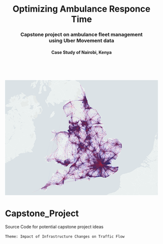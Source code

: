 <h1 align='center'>Optimizing Ambulance Responce Time</h1> 
  
<h3 align='center'>Capstone project on ambulance fleet management<br>using Uber Movement data</h3>

<h4 align='center'>Case Study of Nairobi, Kenya</h4>
<br><br>
<!--<h3 align='center'><a href="https://tahahaha7.github.io/Greenhouse_Emissions_Algeria/">Full Report</a></h3>-->

<br>

<p align="center">
  <img src="https://github.com/Tahahaha7/Capstone_Project/blob/master/London.png" />
</p>
<!--<img align="center" src="https://github.com/Tahahaha7/Capstone_Project/blob/master/London.png">-->
<!--![Github](https://github.com/Tahahaha7/Capstone_Project/blob/master/London.png)-->

# Capstone_Project
Source Code for potential capstone project ideas

```Theme: Impact of Infrastructure Changes on Traffic Flow```
